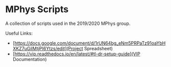 # MPhys Scripts

A collection of scripts used in the 2019/2020 MPhys group.

Useful Links:
* [https://docs.google.com/document/d/1rUN64bg_eNm5PRPaTz91oaYbHXKZ7uGiIMtjPI6Ytzs/edit](Project Spreadsheet)
* [https://vip.readthedocs.io/en/latest/#tl-dr-setup-guide](VIP Documentation)